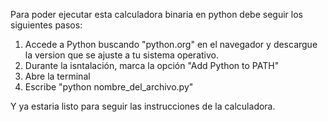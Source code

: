 Para poder ejecutar esta calculadora binaria en python debe seguir los siguientes pasos:

1. Accede a Python buscando "python.org" en el navegador y descargue la version que se ajuste a tu sistema operativo.
2. Durante la isntalación, marca la opción "Add Python to PATH"
3. Abre la terminal
4. Escribe "python nombre_del_archivo.py"

Y ya estaria listo para seguir las instrucciones de la calculadora.
